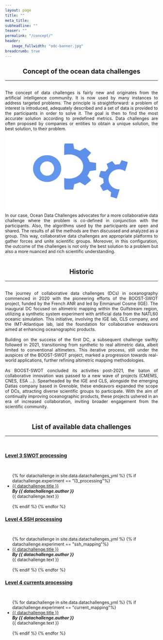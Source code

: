 ```yaml
---
layout: page
title: ""
meta_title: 
subheadline: ""
teaser: ""
permalink: "/concept/"
header:
   image_fullwidth: "odc-banner.jpg"
breadcrumb: true
---
```


## <center> Concept of the ocean data challenges </center>


---
<br>
<div style="text-align: justify"> 
The concept of data challenges is fairly new and originates from the artificial intelligence community. It is now used by many instances to address targeted problems. The principle is straightforward: a problem of interest is introduced, adequately described and a set of data is provided to the participants in order to solve it. The goal is then to find the most accurate solution according to predefined metrics. Data challenges are often proposed by companies or entities to obtain a unique solution, the best solution, to their problem.
</div>
 

<center>
<img src="/images/odc-logo-white1.jpg" />
</center>
 

<div style="text-align: justify">
In our case, Ocean Data Challenges advocates for a more collaborative data challenge where the problem is co-defined in conjunction with the participants. Also, the algorithms used by the participants are open and shared. The results of all the methods are then discussed and analyzed as a group. This way, collaborative data challenges are appropriate platforms to gather forces and unite scientific groups. Moreover, in this configuration, the outcome of the challenges is not only the best solution to a problem but also a more nuanced and rich scientific understanding.
</div>

 

<br> 

## <center> Historic </center>


---

<br> 

<div style="text-align: justify">
The journey of collaborative data challenges (DCs) in oceanography commenced in 2020 with the pioneering efforts of the BOOST-SWOT project, funded by the French ANR and led by Emmanuel Cosme (IGE). The inaugural DC focused on altimetric mapping within the Gulfstream region, utilizing a synthetic system experiment with artificial data from the NATL60 oceanic simulation. This initiative, involving the IGE lab, CLS company, and the IMT-Atlantique lab, laid the foundation for collaborative endeavors aimed at enhancing oceanographic products.
</div>


<br> 

<div style="text-align: justify">
Building on the success of the first DC, a subsequent challenge swiftly followed in 2021, transitioning from synthetic to real altimetric data, albeit limited to conventional altimeters. This iterative process, still under the auspices of the BOOST-SWOT project, marked a progression towards real-world applications, further refining altimetric mapping methodologies.
</div>


<br> 

<div style="text-align: justify">
As BOOST-SWOT concluded its activities post-2021, the baton of collaborative innovation was passed to a new wave of projects (CMEMS, CNES, ESA ...). Spearheaded by the IGE and CLS, alongside the emerging Datlas company based in Grenoble, these endeavors expanded the scope of DCs, attracting diverse scientific groups to participate. With the aim of continually improving oceanographic products, these projects ushered in an era of increased collaboration, inviting broader engagement from the scientific community.
</div>




<br> 

## <center> List of available data challenges </center>


---

<br> 

### [<u>Level 3 SWOT processing</u>](/dc_L3/)
<br> 

<ul>
 {% for datachallenge in site.data.datachallenges_yml %} 
    {% if datachallenge.experiment == "l3_processing"%}
      <li>  <a href="{{ datachallenge.url }}">{{ datachallenge.title }} </a> <br>
          <b><i> By {{ datachallenge.author }} </i> </b> 
      <div style="text-align: justify">
       {{ datachallenge.text }} 
      </div>
      </li>
      <br> 
    {% endif %} 
 {% endfor %} 
          
</ul>
 
 

### [<u>Level 4 SSH processing</u>](/dc_L4_SSH/)

<br> 

<ul>
 {% for datachallenge in site.data.datachallenges_yml %} 
    {% if datachallenge.experiment == "ssh_mapping"%}
      <li>  <a href="{{ datachallenge.url }}">{{ datachallenge.title }} </a> <br>
          <b><i> By {{ datachallenge.author }} </i> </b>
      <div style="text-align: justify">
       {{ datachallenge.text }} 
      </div>
      </li>
      <br> 
    {% endif %} 
 {% endfor %} 
          
</ul>



### [<u>Level 4 currents processing</u>](/dc_L4_Current/)

<br> 

<ul>
 {% for datachallenge in site.data.datachallenges_yml %} 
    {% if datachallenge.experiment == "current_mapping"%}
      <li>  <a href="{{ datachallenge.url }}">{{ datachallenge.title }} </a> <br>
          <b><i> By {{ datachallenge.author }} </i> </b>
      <div style="text-align: justify">
       {{ datachallenge.text }} 
      </div>
      </li>
      <br> 
    {% endif %} 
 {% endfor %} 
          
</ul>




